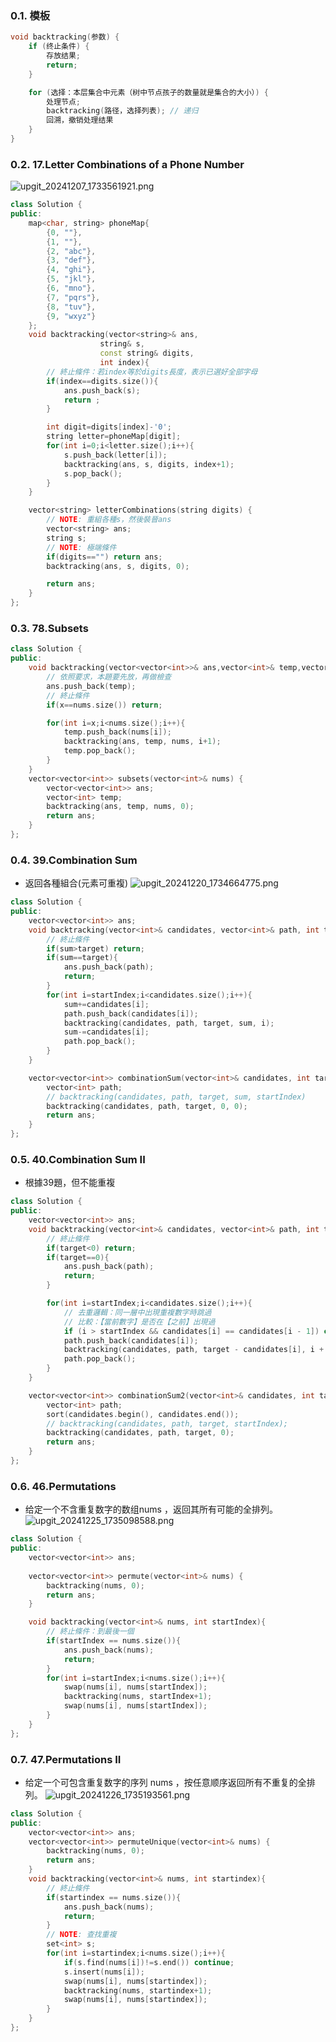 ### 0.1. 模板
```cpp
void backtracking(参数) {
    if (终止条件) {
        存放结果;
        return;
    }

    for (选择：本层集合中元素（树中节点孩子的数量就是集合的大小）) {
        处理节点;
        backtracking(路径，选择列表); // 递归
        回溯，撤销处理结果
    }
}
```
### 0.2. 17.Letter Combinations of a Phone Number

![upgit_20241207_1733561921.png](https://raw.githubusercontent.com/kcwc1029/obsidian-upgit-image/main/2024/12/upgit_20241207_1733561921.png)

```cpp
class Solution {
public:
    map<char, string> phoneMap{
        {0, ""},
        {1, ""},
        {2, "abc"},
        {3, "def"},
        {4, "ghi"},
        {5, "jkl"},
        {6, "mno"},
        {7, "pqrs"},
        {8, "tuv"},
        {9, "wxyz"}
    };
    void backtracking(vector<string>& ans,
                    string& s,
                    const string& digits,
                    int index){
        // 終止條件：若index等於digits長度，表示已選好全部字母
        if(index==digits.size()){
            ans.push_back(s);
            return ;
        }

        int digit=digits[index]-'0';
        string letter=phoneMap[digit];
        for(int i=0;i<letter.size();i++){
            s.push_back(letter[i]);
            backtracking(ans, s, digits, index+1);
            s.pop_back();
        }
    }

    vector<string> letterCombinations(string digits) {
        // NOTE: 重組各種s，然後裝晉ans
        vector<string> ans;
        string s;
        // NOTE: 極端條件
        if(digits=="") return ans;
        backtracking(ans, s, digits, 0);

        return ans;
    }
};
```
### 0.3. 78.Subsets
```cpp
class Solution {
public:
    void backtracking(vector<vector<int>>& ans,vector<int>& temp,vector<int>& nums,int x){
        // 依照要求，本題要先放，再做檢查
        ans.push_back(temp);
        // 終止條件
        if(x==nums.size()) return;

        for(int i=x;i<nums.size();i++){
            temp.push_back(nums[i]);
            backtracking(ans, temp, nums, i+1);
            temp.pop_back();
        }
    }
    vector<vector<int>> subsets(vector<int>& nums) {
        vector<vector<int>> ans;
        vector<int> temp;
        backtracking(ans, temp, nums, 0);
        return ans;
    }
};
```

### 0.4. 39.Combination Sum
- 返回各種組合(元素可重複)
![upgit_20241220_1734664775.png](https://raw.githubusercontent.com/kcwc1029/obsidian-upgit-image/main/2024/12/upgit_20241220_1734664775.png)

```cpp
class Solution {
public:
    vector<vector<int>> ans;
    void backtracking(vector<int>& candidates, vector<int>& path, int target, int sum, int startIndex){
        // 終止條件
        if(sum>target) return;
        if(sum==target){
            ans.push_back(path);
            return;
        }
        for(int i=startIndex;i<candidates.size();i++){
            sum+=candidates[i];
            path.push_back(candidates[i]);
            backtracking(candidates, path, target, sum, i);
            sum-=candidates[i];
            path.pop_back();
        }
    }

    vector<vector<int>> combinationSum(vector<int>& candidates, int target) {
        vector<int> path;
        // backtracking(candidates, path, target, sum, startIndex)
        backtracking(candidates, path, target, 0, 0);
        return ans;
    }
};
```



### 0.5. 40.Combination Sum II
- 根據39題，但不能重複
```cpp
class Solution {
public:
    vector<vector<int>> ans;
    void backtracking(vector<int>& candidates, vector<int>& path, int target, int startIndex){
        // 終止條件
        if(target<0) return;
        if(target==0){
            ans.push_back(path);
            return;
        }

        for(int i=startIndex;i<candidates.size();i++){
            // 去重邏輯：同一層中出現重複數字時跳過
            // 比較：【當前數字】是否在【之前】出現過
            if (i > startIndex && candidates[i] == candidates[i - 1]) continue;
            path.push_back(candidates[i]);
            backtracking(candidates, path, target - candidates[i], i + 1);
            path.pop_back();
        }
    }

    vector<vector<int>> combinationSum2(vector<int>& candidates, int target) {
        vector<int> path;
        sort(candidates.begin(), candidates.end());
        // backtracking(candidates, path, target, startIndex);
        backtracking(candidates, path, target, 0);
        return ans;
    }
};
```




### 0.6. 46.Permutations
- 给定一个不含重复数字的数组nums ，返回其所有可能的全排列。
![upgit_20241225_1735098588.png](https://raw.githubusercontent.com/kcwc1029/obsidian-upgit-image/main/2024/12/upgit_20241225_1735098588.png)
```cpp
class Solution {
public:
    vector<vector<int>> ans;
    
    vector<vector<int>> permute(vector<int>& nums) {
        backtracking(nums, 0);
        return ans;
    }

    void backtracking(vector<int>& nums, int startIndex){
        // 終止條件：到最後一個
        if(startIndex == nums.size()){
            ans.push_back(nums);
            return;
        }
        for(int i=startIndex;i<nums.size();i++){
            swap(nums[i], nums[startIndex]);
            backtracking(nums, startIndex+1);
            swap(nums[i], nums[startIndex]);
        }
    }
};
```

### 0.7. 47.Permutations II
- 给定一个可包含重复数字的序列 nums ，按任意顺序返回所有不重复的全排列。
![upgit_20241226_1735193561.png](https://raw.githubusercontent.com/kcwc1029/obsidian-upgit-image/main/2024/12/upgit_20241226_1735193561.png)

```cpp
class Solution {
public:
    vector<vector<int>> ans;
    vector<vector<int>> permuteUnique(vector<int>& nums) {
        backtracking(nums, 0);
        return ans;
    }
    void backtracking(vector<int>& nums, int startindex){
        // 終止條件
        if(startindex == nums.size()){
            ans.push_back(nums);
            return;
        }
        // NOTE: 查找重複
        set<int> s;
        for(int i=startindex;i<nums.size();i++){
            if(s.find(nums[i])!=s.end()) continue;
            s.insert(nums[i]);
            swap(nums[i], nums[startindex]);
            backtracking(nums, startindex+1);
            swap(nums[i], nums[startindex]);
        }
    }
};
```











